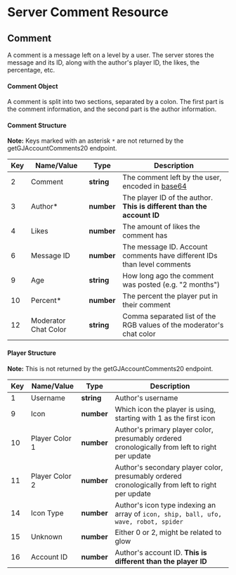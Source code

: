 # Server Comment Resource

## Comment

A comment is a message left on a level by a user. The server stores the message and its ID, along with the author's player ID, the likes, the percentage, etc.

#### Comment Object

A comment is split into two sections, separated by a colon. The first part is the comment information, and the second part is the author information.

#### Comment Structure

**Note:** Keys marked with an asterisk `*` are not returned by the getGJAccountComments20 endpoint.

| Key | Name/Value                | Type                                         | Description                                                              
|-----|---------------------------|----------------------------------------------|--------------------------------------------------------------------------
| 2	  | Comment					  | **string**									 | The comment left by the user, encoded in [base64](/topics/encryption/base64.md)
| 3   | Author*					  | **number**									 | The player ID of the author. **This is different than the account ID**
| 4   | Likes					  | **number**									 | The amount of likes the comment has
| 6   | Message ID				  | **number**									 | The message ID. Account comments have different IDs than level comments
| 9   | Age						  | **string**									 | How long ago the comment was posted (e.g. "2 months")
| 10  | Percent*				  | **number**									 | The percent the player put in their comment
| 12  | Moderator Chat Color      | **string**									 | Comma separated list of the RGB values of the moderator's chat color

#### Player Structure

**Note:** This is not returned by the getGJAccountComments20 endpoint.

| Key | Name/Value                | Type                                         | Description                                                              
|-----|---------------------------|----------------------------------------------|--------------------------------------------------------------------------
| 1   | Username				  | **string**									 | Author's username
| 9   | Icon					  | **number**									 | Which icon the player is using, starting with 1 as the first icon
| 10  | Player Color 1			  | **number**									 | Author's primary player color, presumably ordered cronologically from left to right per update
| 11  | Player Color 2			  | **number**									 | Author's secondary player color, presumably ordered cronologically from left to right per update
| 14  | Icon Type				  | **number**									 | Author's icon type indexing an array of `icon, ship, ball, ufo, wave, robot, spider`
| 15  | Unknown					  | **number**									 | Either 0 or 2, might be related to glow
| 16  | Account ID				  | **number**									 | Author's account ID. **This is different than the player ID**